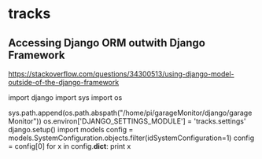 # tracks

## Accessing Django ORM outwith Django Framework
https://stackoverflow.com/questions/34300513/using-django-model-outside-of-the-django-framework

import django
import sys
import os

sys.path.append(os.path.abspath("/home/pi/garageMonitor/django/garageMonitor"))
os.environ['DJANGO_SETTINGS_MODULE'] = 'tracks.settings'
django.setup()
import models
    config = models.SystemConfiguration.objects.filter(idSystemConfiguration=1)
    config = config[0]
    for x in config.__dict__:
      print x
